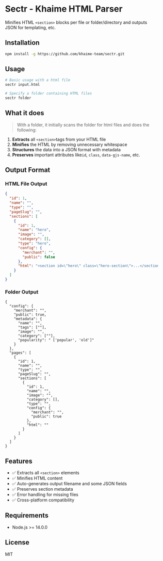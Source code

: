 # Sectr - Khaime HTML Parser

Minifies HTML `<section>` blocks per file or folder/directory and outputs JSON for templating, etc.

## Installation

```bash
npm install -g https://github.com/khaime-team/sectr.git
```

## Usage

```bash
# Basic usage with a html file
sectr input.html

# Specify a folder containing HTML files
sectr folder
```

## What it does

> With a folder, it initially scans the folder for html files and does the following:

1. **Extracts** all `<section>`tags from your HTML file
2. **Minifies** the HTML by removing unnecessary whitespace
3. **Structures** the data into a JSON format with metadata
4. **Preserves** important attributes like`id`, `class`, `data-gjs-name`, etc.

## Output Format

### HTML File Output

```json
{
  "id": 1,
  "name": "",
  "type": "",
  "pageSlug": "",
  "sections": [
    {
      "id": 1,
      "name": "hero",
      "image": "",
      "category": [],
      "type": "hero",
      "config": {
        "merchant": "",
        "public": false
      },
      "html": "<section id=\"hero\" class=\"hero-section\">...</section>"
    }
  ]
}
```

### Folder Output

```
{
  "config": {
    "merchant": "",
    "public": true,
    "metadata": {
      "name": "",
      "tags": [""],
      "image": "",
      "category": [""],
      "popularity": " ['popular', 'old']"
    }
  },
  "pages": [
    {
      "id": 1,
      "name": "",
      "type": "",
      "pageSlug": "",
      "sections": [
        {
          "id": 1,
          "name": "",
          "image": "",
          "category": [],
          "type": "",
          "config": {
            "merchant": "",
            "public": true
          },
          "html": ""
        }
      ]
    }
  ]
}
```

## Features

- ✅ Extracts all `<section>` elements
- ✅ Minifies HTML content
- ✅ Auto-generates output filename and some JSON fields
- ✅ Preserves section metadata
- ✅ Error handling for missing files
- ✅ Cross-platform compatibility

## Requirements

- Node.js >= 14.0.0

## License

MIT
